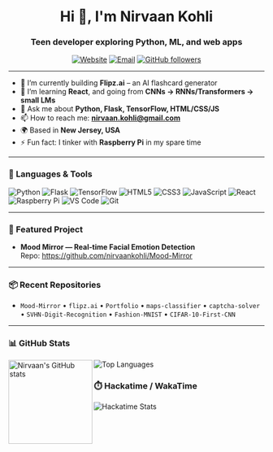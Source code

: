 <!-- Profile Title -->
<h1 align="center">Hi 👋, I'm Nirvaan Kohli</h1>
<h3 align="center">Teen developer exploring Python, ML, and web apps</h3>

<!-- Quick badges -->
<p align="center">
  <a href="https://nirvaankohli.com"><img alt="Website" src="https://img.shields.io/badge/Website-nirvaankohli.com-informational?style=for-the-badge&logo=google-chrome"></a>
  <a href="mailto:nirvaan.kohli@gmail.com"><img alt="Email" src="https://img.shields.io/badge/Email-nirvaan.kohli%40gmail.com-blue?style=for-the-badge&logo=gmail"></a>
  <a href="https://github.com/nirvaankohli"><img alt="GitHub followers" src="https://img.shields.io/github/followers/nirvaankohli?style=for-the-badge"></a>
</p>

---

- 🔭 I’m currently building **Flipz.ai** – an AI flashcard generator  
- 🌱 I’m learning **React**, and going from **CNNs → RNNs/Transformers → small LMs**  
- 💬 Ask me about **Python, Flask, TensorFlow, HTML/CSS/JS**  
- 📫 How to reach me: **nirvaan.kohli@gmail.com**  
- 🌍 Based in **New Jersey, USA**  
- ⚡ Fun fact: I tinker with **Raspberry Pi** in my spare time

---

### 🧰 Languages & Tools
<p>
  <img alt="Python" src="https://img.shields.io/badge/Python-3776AB?logo=python&logoColor=fff">
  <img alt="Flask" src="https://img.shields.io/badge/Flask-000000?logo=flask&logoColor=fff">
  <img alt="TensorFlow" src="https://img.shields.io/badge/TensorFlow-FF6F00?logo=tensorflow&logoColor=fff">
  <img alt="HTML5" src="https://img.shields.io/badge/HTML5-E34F26?logo=html5&logoColor=fff">
  <img alt="CSS3" src="https://img.shields.io/badge/CSS3-1572B6?logo=css3&logoColor=fff">
  <img alt="JavaScript" src="https://img.shields.io/badge/JavaScript-F7DF1E?logo=javascript&logoColor=000">
  <img alt="React" src="https://img.shields.io/badge/React-20232A?logo=react&logoColor=61DAFB">
  <img alt="Raspberry Pi" src="https://img.shields.io/badge/Raspberry%20Pi-A22846?logo=raspberrypi&logoColor=fff">
  <img alt="VS Code" src="https://img.shields.io/badge/VS%20Code-007ACC?logo=visualstudiocode&logoColor=fff">
  <img alt="Git" src="https://img.shields.io/badge/Git-F05032?logo=git&logoColor=fff">
</p>

---

### 🚀 Featured Project
- **Mood Mirror — Real‑time Facial Emotion Detection**  
  Repo: https://github.com/nirvaankohli/Mood-Mirror

---

### 📦 Recent Repositories
- `Mood-Mirror` • `flipz.ai` • `Portfolio` • `maps-classifier` • `captcha-solver` • `SVHN-Digit-Recognition` • `Fashion-MNIST` • `CIFAR-10-First-CNN`

---

### 📊 GitHub Stats
<p>
  <img align="left" height="165" src="https://github-readme-stats.vercel.app/api?username=nirvaankohli&show_icons=true&theme=default" alt="Nirvaan's GitHub stats">
</p>

<p>
  <img src="https://github-readme-stats.vercel.app/api/top-langs/?username=nirvaankohli&layout=compact" alt="Top Languages">
</p>

### ⏱️ Hackatime / WakaTime
<!-- Public coding activity card (Hack Club instance of GitHub Readme Stats) -->
<p>
  <img
    src="https://github-readme-stats.hackclub.dev/api/wakatime?username=304&api_domain=hackatime.hackclub.com&&custom_title=Hackatime+Stats&layout=compact&cache_seconds=0&langs_count=8&theme=transparent"
    alt="Hackatime Stats"
  />
</p>
